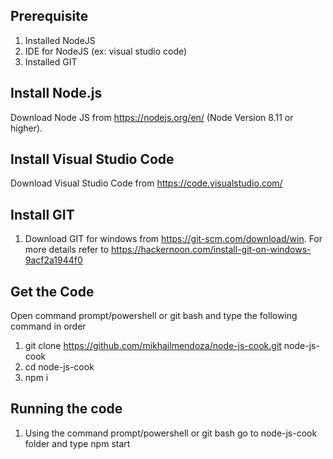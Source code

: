 ## Prerequisite
1) Installed NodeJS
2) IDE for NodeJS (ex: visual studio code)
3) Installed GIT

## Install Node.js
 Download Node JS from  https://nodejs.org/en/ (Node Version 8.11 or higher).

## Install Visual Studio Code 
 Download Visual Studio Code from https://code.visualstudio.com/

## Install GIT
 1) Download GIT for windows from https://git-scm.com/download/win.
  For more details refer to https://hackernoon.com/install-git-on-windows-9acf2a1944f0

## Get the Code
 Open command prompt/powershell or git bash and type the following command in order
 1) git clone https://github.com/mikhailmendoza/node-js-cook.git node-js-cook
 2) cd node-js-cook
 3) npm i

## Running the code
1)	Using the command prompt/powershell or git bash go to node-js-cook folder and type npm start
